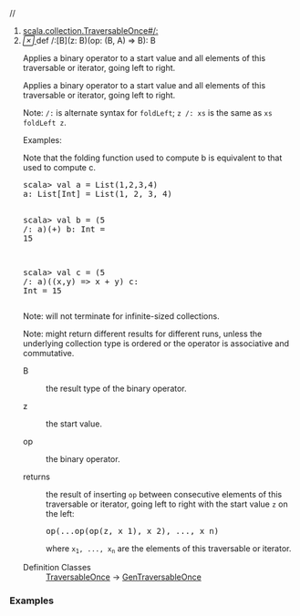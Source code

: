 //
<ol>
<li><a href="https://www.scala-lang.org/api/2.12.3/scala/collection/mutable/ArrayBuffer.html#/:[B](z:B)(op:(B,A)=>B):B">scala.collection.TraversableOnce#/:</a></li>
<li name="scala.collection.TraversableOnce#/:" visbl="pub" class="indented0 " data-isabs="false" fullcomment="yes" group="Ungrouped"> <a id="/:[B](z:B)(op:(B,A)=>B):B"></a><a id="/:[B](B)((B,A)⇒B):B"></a> <span class="permalink"> <a href="../../../scala/collection/mutable/ArrayBuffer.html#/:[B](z:B)(op:(B,A)=>B):B" title="Permalink"> <i class="material-icons"></i> </a> </span> <span class="modifier_kind"> <span class="modifier"></span> <span class="kind">def</span> </span> <span class="symbol"> <span title="gt4s: $div$colon" class="name">/:</span><span class="tparams">[<span name="B">B</span>]</span><span class="params">(<span name="z">z: <span class="extype" name="scala.collection.TraversableOnce./:.B">B</span></span>)</span><span class="params">(<span name="op">op: (<span class="extype" name="scala.collection.TraversableOnce./:.B">B</span>, <span class="extype" name="scala.collection.mutable.ArrayBuffer.A">A</span>) ⇒ <span class="extype" name="scala.collection.TraversableOnce./:.B">B</span></span>)</span><span class="result">: <span class="extype" name="scala.collection.TraversableOnce./:.B">B</span></span> </span> <p class="shortcomment cmt">Applies a binary operator to a start value and all elements of this traversable or iterator, going left to right.</p>
 <div class="fullcomment">
  <div class="comment cmt">
   <p>Applies a binary operator to a start value and all elements of this traversable or iterator, going left to right.</p>
   <p> Note: <code>/:</code> is alternate syntax for <code>foldLeft</code>; <code>z /: xs</code> is the same as <code>xs foldLeft z</code>.</p>
   <p> Examples:</p>
   <p> Note that the folding function used to compute b is equivalent to that used to compute c.</p>
   <pre>scala&gt; <span class="kw">val</span> a = <span class="std">List</span>(<span class="num">1</span>,<span class="num">2</span>,<span class="num">3</span>,<span class="num">4</span>)
a: <span class="std">List</span>[<span class="std">Int</span>] = <span class="std">List</span>(<span class="num">1</span>, <span class="num">2</span>, <span class="num">3</span>, <span class="num">4</span>)

scala&gt; <span class="kw">val</span> b = (<span class="num">5</span> /: a)(_+_)
b: <span class="std">Int</span> = <span class="num">15</span>

scala&gt; <span class="kw">val</span> c = (<span class="num">5</span> /: a)((x,y) <span class="kw">=&gt;</span> x + y)
c: <span class="std">Int</span> = <span class="num">15</span></pre>
   <p> Note: will not terminate for infinite-sized collections.</p>
   <p> Note: might return different results for different runs, unless the underlying collection type is ordered or the operator is associative and commutative. </p>
  </div>
  <dl class="paramcmts block">
   <dt class="tparam">
    B
   </dt>
   <dd class="cmt">
    <p>the result type of the binary operator.</p>
   </dd>
   <dt class="param">
    z
   </dt>
   <dd class="cmt">
    <p>the start value.</p>
   </dd>
   <dt class="param">
    op
   </dt>
   <dd class="cmt">
    <p>the binary operator.</p>
   </dd>
   <dt>
    returns
   </dt>
   <dd class="cmt">
    <p>the result of inserting <code>op</code> between consecutive elements of this traversable or iterator, going left to right with the start value <code>z</code> on the left:</p>
    <pre>op(...op(op(z, x_1), x_2), ..., x_n)</pre>
    <p> where <code>x<sub>1</sub>, ..., x<sub>n</sub></code> are the elements of this traversable or iterator.</p>
   </dd>
  </dl>
  <dl class="attributes block"> 
   <dt>
    Definition Classes
   </dt>
   <dd>
    <a href="../TraversableOnce.html" class="extype" name="scala.collection.TraversableOnce">TraversableOnce</a> → 
    <a href="../GenTraversableOnce.html" class="extype" name="scala.collection.GenTraversableOnce">GenTraversableOnce</a>
   </dd>
  </dl>
 </div> </li>
        </ol>


### Examples



